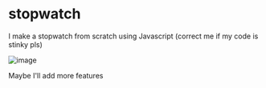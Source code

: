 # stopwatch
I make a stopwatch from scratch using Javascript (correct me if my code is stinky pls)

![image](https://user-images.githubusercontent.com/98511262/217524538-cb2a92b5-13e7-4100-8dd0-f73e4eed9320.png)

Maybe I'll add more features
